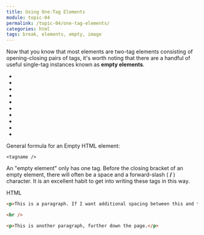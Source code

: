 ```yaml
---
title: Using One-Tag Elements
module: topic-04
permalink: /topic-04/one-tag-elements/
categories: html
tags: break, elements, empty, image
---
```


<div class="divider-heading"></div>

Now that you know that most elements are two-tag elements consisting of opening-closing pairs of tags, it's worth noting that there are a handful of useful single-tag instances known as **empty elements**.

<div class="row callout-columns status-info">
  <div class="col-lg-3">
    <div class="icon">
      <ul class="bursts">
        <li class="deg0"></li>
        <li class="deg36"></li>
        <li class="deg72"></li>
        <li class="deg108"></li>
        <li class="deg144"></li>
        <li class="deg180"></li>
        <li class="deg216"></li>
        <li class="deg252"></li>
        <li class="deg288"></li>
        <li class="deg324"></li>
      </ul>
      <i class="fas fa-info-circle"></i>
    </div>
  </div>
  <div class="col-lg-9">
    <p>General formula for an Empty HTML element:</p>
    <p><code>&lt;tagname /&gt;</code></p>
  </div>
</div>

An "empty element" only has one tag. Before the closing bracket of an empty element, there will often be a space and a forward-slash ( **/** ) character. It is an excellent habit to get into writing these tags in this way.


<div class="code-heading">
  <span class="html">HTML</span>
</div>

```html
<p>This is a paragraph. If I want additional spacing between this and the next paragraph, I can add a LINE BREAK.</p>

<br />

<p>This is another paragraph, further down the page.</p>
```
